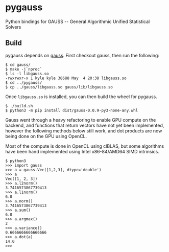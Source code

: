 # pygauss

Python bindings for GAUSS -- General Algorithmic Unified Statistical Solvers

## Build

pygauss depends on [gauss](https://github.com/kkloberdanz/gauss). First checkout
gauss, then run the following:

```
$ cd gauss/
$ make -j`nproc`
$ ls -l libgauss.so
-rwxrwxr-x 1 kyle kyle 38688 May  4 20:38 libgauss.so
$ cd ../pygauss/
$ cp ../gauss/libgauss.so gauss/lib/libgauss.so
```

Once `libgauss.so` is installed, you can then build the wheel for pygauss.

```
$ ./build.sh
$ python3 -m pip install dist/gauss-0.0.9-py3-none-any.whl
```

Gauss went through a heavy refactoring to enable GPU compute on the backend,
and functions that return vectors have not yet been implemented, however the
following methods below still work, and dot products are now being done on the
GPU using OpenCL.

Most of the compute is done in OpenCL using clBLAS, but some algorithms
have been hand implemented using Intel x86-84/AMD64 SIMD intrinsics.

```
$ python3
>>> import gauss
>>> a = gauss.Vec([1,2,3], dtype='double')
>>> a
Vec([1, 2, 3])
>>> a.l2norm()
3.7416573867739413
>>> a.l1norm()
6.0
>>> a.norm()
3.7416573867739413
>>> a.sum()
6.0
>>> a.argmax()
2
>>> a.variance()
0.6666666666666666
>>> a.dot(a)
14.0
>>>
```
